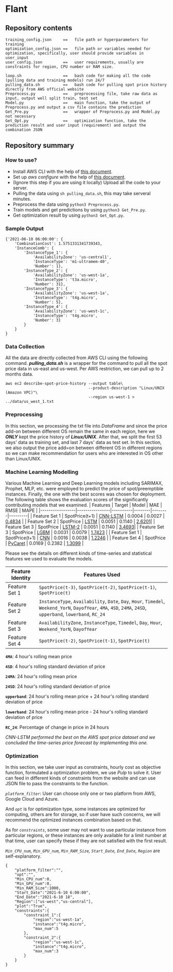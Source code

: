 # Flant
## Repository contents
```
training_config.json     ==   file path or hyperparameters for training
optimization_config.json ==   file path or variables needed for optimization, specifically, user should provide variables in user_input
user_config.json         ==   user requirements, usually are constraints for region, CPU number or RAM size.
```
```
loop.sh                  ==   bash code for making all the code (pulling data and training models) run 24/7
pulling_data.sh          ==   bash code for pulling spot price history directly from AWS official website
Preprocess.py            ==   preprocessing file, take raw data as input, output well split train, test set
Model.py                 ==   main function, take the output of Preprocess.py and output a csv file contains the prediction
Get_Pre.py               ==   wrapper of Preprocess.py and Model.py not necessary
Get_Opt.py               ==   optimization function, take the prediction result and user input (requirement) and output the combination JSON
```

## Repository summary
### How to use?
- Install AWS CLI with the help of [this document](https://docs.aws.amazon.com/cli/latest/userguide/install-cliv2.html).
- Set up *aws configure* with the help of [this document](https://docs.aws.amazon.com/cli/latest/userguide/cli-configure-quickstart.html).
- (Ignore this step if you are using it locally) Upload all the code to your server.
- Pulling the data using `sh pulling_data.sh`, this may take serveral minutes.
- Preprocess the data using `python3 Preprocess.py`.
- Train models and get predictions by using `python3 Get_Pre.py`.
- Get optimization result by using `python3 Get_Opt.py`.

### Sample Output
```
{'2021-06-10 06:00:00': {
    'CombinationCost': 1.5751331341739343, 
    'InstanceComb': {
        'InstanceType_1': {
            'AvailabilityZone': 'us-central1', 
            'InstanceType': 'm1-ultramem-40', 
            'Number': 1}, 
        'InstanceType_2': {
            'AvailabilityZone': 'us-west-1a', 
            'InstanceType': 't3a.micro', 
            'Number': 31}, 
        'InstanceType_3': {
            'AvailabilityZone': 'us-west-1a', 
            'InstanceType': 't4g.micro', 
            'Number': 5}, 
        'InstanceType_4': {
            'AvailabilityZone': 'us-west-1c', 
            'InstanceType': 't4g.micro', 
            'Number': 3}
        }
    }
}
```

### Data Collection
All the data are directly collected from AWS CLI using the following command. ***pulling_data.sh*** is a wrapper for the command to pull all the spot price data in us-east and us-west. Per AWS restriction, we can pull up to 2 months data.
```
aws ec2 describe-spot-price-history --output table\
                                    --product-description "Linux/UNIX (Amazon VPC)"\
                                    --region us-west-1 > ../data/us_west_1.txt
```

### Preprocessing
In this section, we processing the txt file into *DataFrame* and since the price add-on between different OS remain the same in each region, here we ***ONLY*** kept the price history of ***Linux/UNIX***. After that, we split the first 53 days' data as training set, and last 7 days' data as test set. In this section, we also output the price add=on between different OS in different regions so we can make recommendation for users who are interested in OS other than Linux/UNIX.

### Machine Learning Modelling
Various Machine Learning and Deep Learning models including SARIMAX, Prophet, MLP, etc. were employed to predict the price of spot/preemptible instances. Finally, the one with the best scores was chosen for deployment.
The following table shows the evaluation scores of the significantly contributing models that we examined.
| Features        | Target         | Model    | MAE    | RMSE   | MAPE    |
|-----------------|----------------|----------|--------|--------|---------|
| Feature Set   1 | SpotPrice(t+1) | [CNN-LSTM](https://machinelearningmastery.com/cnn-long-short-term-memory-networks/) | 0.0004 | 0.0027 | [0.4834](https://github.com/RuichongWang/Flant/blob/main/Notebooks/cnn-lstm-the-chosen-one.ipynb)  |
| Feature Set   2 | SpotPrice      | [LSTM](https://colah.github.io/posts/2015-08-Understanding-LSTMs/) | 0.0051 | 0.1140  | [2.6201](https://github.com/RuichongWang/Flant/blob/main/Notebooks/LSTM.ipynb)|
| Feature Set   3 | SpotPrice      | [LSTM-2](https://colah.github.io/posts/2015-08-Understanding-LSTMs/) | 0.0051 | 0.1140  | [3.4693](https://github.com/RuichongWang/Flant/blob/main/Notebooks/LSTM_Feature%20Set%203.ipynb)|
| Feature Set   3 | SpotPrice      | [LGBM](https://github.com/microsoft/LightGBM)     | 0.0031 | 0.0079 | [1.7423](https://github.com/RuichongWang/Flant/blob/main/Notebooks/LGBM.ipynb)  |
| Feature Set   1 | SpotPrice(t+1) | [CNN](https://towardsdatascience.com/basics-of-the-classic-cnn-a3dce1225add)    | 0.0016 | 0.0038  | [1.2246](https://github.com/RuichongWang/Flant/blob/main/Notebooks/convolutional-neural-network.ipynb)  |
| Feature Set   4 | SpotPrice      | [PyCaret](https://www.pycaret.org/tutorials/html/REG101.html) | 0.0169 | 0.2382 | [1.3099](https://github.com/RuichongWang/Flant/blob/main/Notebooks/pycaret-randomforest-with-cv-3.ipynb) |

Please see the details on different kinds of time-series and statistical features we used to evaluate the models.

| Feature Identity | Features Used    |
|------------------|------------------|
| Feature Set 1    | `SpotPrice(t-3)`, `SpotPrice(t-2)`, `SpotPrice(t-1)`, `SpotPrice(t)`  |
| Feature Set 2    | `InstanceType`, `Availability`, `Date`, `Day`, `Hour`, `Timedel`, `Weekend_YorN`, `DayofYear`, `4MA`, `4SD`, `24MA`, `24SD`, `upperband`, `lowerband`, `RC_24` |
| Feature Set 3    | `AvailabilityZone`, `InstanceType`, `Timedel`, `Day`, `Hour`, `Weekend_YorN`, `DayofYear` |
| Feature Set 4    | `SpotPrice(t-2)`, `SpotPrice(t-1)`, `SpotPrice(t)` |


**`4MA`**: 4 hour's rolling mean price

**`4SD`**: 4 hour's rolling standard deviation of price

**`24MA`**: 24 hour's rolling mean price

**`24SD`**: 24 hour's rolling standard deviation of price

**`upperband`**: 24 hour's rolling mean price + 24 hour's rolling standard deviation of price

**`lowerband`**: 24 hour's rolling mean price - 24 hour's rolling standard deviation of price

**`RC_24`**: Percentage of change in price in 24 hours


*CNN-LSTM performed the best on the AWS spot price dataset and we concluded the time-series price forecast by implementing this one.*

### Optimization
In this section, we take user input as constraints, hourly cost as objective function, formulated a optimization problem, we use *Pulp* to solve it. User can feed in different kinds of constraints from the website and can use JSON file to pass the constraints to the function. 

*`platform_filter`*: User can choose only one or two platform from AWS, Google Cloud and Azure. 

And *`opt`* is for optimization type, some instances are optimized for computing, others are for storage, so if user have such concerns, we will recommend the optimized instances combination based on that. 

As for *`constraints`*, some user may not want to use particular instance from particular regions, or these instances are only available for a limit number at that time, user can specify these if they are not satisfied with the first result.

*`Min_CPU_num`, `Min_GPU_num`, `Min_RAM_Size`, `Start_Date`, `End_Date`, `Region`* are self-explanatory.

```
{
    "platform_filter":"",
    "opt":"",
    "Min_CPU_num":0,
    "Min_GPU_num":0,
    "Min_RAM_Size":1000,
    "Start_Date":"2021-6-10 6:00:00",
    "End_Date":"2021-6-10 18",
    "Region":["us-west","us-central"],
    "plot":"True",
    "constraints":{
        "constraint_1":{
            "region":"us-west-1a",
            "instance":"t4g.micro",
            "max_num":5
        },
        "constraint_2":{
            "region":"us-west-1c",
            "instance":"t4g.micro",
            "max_num":3
        }
    }
}
```
